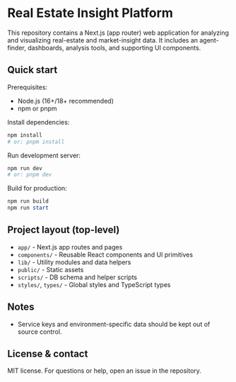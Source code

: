 # Real Estate Insight Platform

This repository contains a Next.js (app router) web application for analyzing and visualizing real-estate and market-insight data. It includes an agent-finder, dashboards, analysis tools, and supporting UI components.

## Quick start

Prerequisites:
- Node.js (16+/18+ recommended)
- npm or pnpm

Install dependencies:

```powershell
npm install
# or: pnpm install
```

Run development server:

```powershell
npm run dev
# or: pnpm dev
```

Build for production:

```powershell
npm run build
npm run start
```

## Project layout (top-level)

- `app/` - Next.js app routes and pages
- `components/` - Reusable React components and UI primitives
- `lib/` - Utility modules and data helpers
- `public/` - Static assets
- `scripts/` - DB schema and helper scripts
- `styles/`, `types/` - Global styles and TypeScript types

## Notes

- Service keys and environment-specific data should be kept out of source control.

## License & contact

MIT license.
For questions or help, open an issue in the repository.

